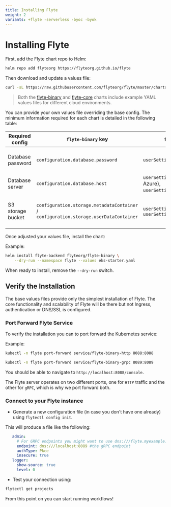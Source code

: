 ```yaml
---
title: Installing Flyte
weight: 2
variants: +flyte -serverless -byoc -byok
---
```

# Installing Flyte

First, add the Flyte chart repo to Helm:

```bash
helm repo add flyteorg https://flyteorg.github.io/flyte
```

Then download and update a values file:

```bash
curl -sL https://raw.githubusercontent.com/flyteorg/flyte/master/charts/flyte-binary/eks-starter.yaml
```
> Both the [flyte-binary](https://github.com/flyteorg/flyte/tree/master/charts/flyte-binary) and [flyte-core](https://github.com/flyteorg/flyte/tree/master/charts/flyte-core) charts include example YAML values files for different cloud environments.

You can provide your own values file overriding the base config. The minimum information required for each chart is detailed in the following table:

| Required config | `flyte-binary` key |`flyte-core` key | Notes |
|---|---|---|---|
| Database password  | `configuration.database.password`  | `userSettings.dbPassword`  | Default Postgres username: `postgres` |
| Database server  | `configuration.database.host`  |`userSettings.dbHost` (GCP and Azure), `userSettings.rdsHost`(EKS) | Default DB name: `flyteadmin`|
| S3 storage bucket  | `configuration.storage.metadataContainer` / `configuration.storage.userDataContainer`  |`userSettings.bucketName` / `userSettings.rawDataBucketName` | You can use the same bucket for both|

Once adjusted your values file, install the chart:

Example:
```bash
helm install flyte-backend flyteorg/flyte-binary \
    --dry-run --namespace flyte --values eks-starter.yaml
```
When ready to install, remove the `--dry-run` switch.

## Verify the Installation

The base values files provide only the simplest installation of Flyte. The core functionality and scalability of Flyte will be there but not Ingress, authentication or DNS/SSL is configured.

### Port Forward Flyte Service

To verify the installation you can to port forward the Kubernetes service:

Example:
```bash
kubectl -n flyte port-forward service/flyte-binary-http 8088:8088

kubectl -n flyte port-forward service/flyte-binary-grpc 8089:8089
 ```

You should be able to navigate to `http://localhost:8088/console`.

The Flyte server operates on two different ports, one for `HTTP` traffic and the other for `gRPC`, which is why we port forward both.

### Connect to your Flyte instance
- Generate a new configuration file (in case you don't have one already) using `flytectl config init`.

This will produce a file like the following:

```yaml
   admin:
     # For GRPC endpoints you might want to use dns:///flyte.myexample.com
     endpoint: dns:///localhost:8089 #the gRPC endpoint
     authType: Pkce
     insecure: true
   logger:
     show-source: true
     level: 0
```
- Test your connection using:

```bash
flytectl get projects
```
From this point on you can start running workflows!

